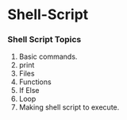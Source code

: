 # Shell-Script
### Shell Script Topics

1. Basic commands.
2. print
3. Files
4. Functions
5. If Else
6. Loop
7. Making shell script to execute.
